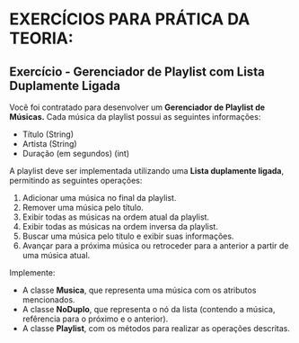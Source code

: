 # EXERCÍCIOS PARA PRÁTICA DA TEORIA:

## Exercício - Gerenciador de Playlist com Lista Duplamente Ligada

Você foi contratado para desenvolver um **Gerenciador de Playlist de Músicas.**
Cada música da playlist possui as seguintes informações:
- Título (String)
- Artista (String)
- Duração (em segundos) (int)

A playlist deve ser implementada utilizando uma **Lista duplamente ligada**,
permitindo as seguintes operações:
1. Adicionar uma música no final da playlist.
2. Remover uma música pelo título.
3. Exibir todas as músicas na ordem atual da playlist.
4. Exibir todas as músicas na ordem inversa da playlist.
5. Buscar uma música pelo título e exibir suas informações.
6. Avançar para a próxima música ou retroceder para a anterior a partir de uma
música atual.

Implemente: 
- A classe **Musica**, que representa uma música com os atributos mencionados.
- A classe **NoDuplo**, que representa o nó da lista (contendo a música, refêrencia para o próximo e o anterior).
- A classe **Playlist**, com os métodos para realizar as operações descritas.